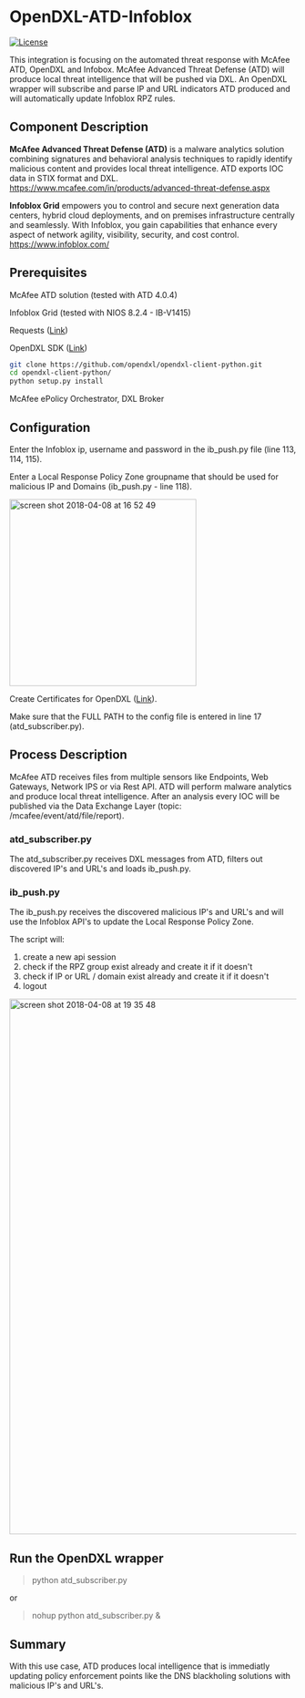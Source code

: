 # OpenDXL-ATD-Infoblox
[![License](https://img.shields.io/badge/License-Apache%202.0-blue.svg)](https://opensource.org/licenses/Apache-2.0)

This integration is focusing on the automated threat response with McAfee ATD, OpenDXL and Infobox. McAfee Advanced Threat Defense (ATD) will produce local threat intelligence that will be pushed via DXL. An OpenDXL wrapper will subscribe and parse IP and URL indicators ATD produced and will automatically update Infoblox RPZ rules.

## Component Description

**McAfee Advanced Threat Defense (ATD)** is a malware analytics solution combining signatures and behavioral analysis techniques to rapidly identify malicious content and provides local threat intelligence. ATD exports IOC data in STIX format and DXL.
https://www.mcafee.com/in/products/advanced-threat-defense.aspx

**Infoblox Grid** empowers you to control and secure next generation data centers, hybrid cloud deployments, and on premises infrastructure centrally and seamlessly. With Infoblox, you gain capabilities that enhance every aspect of network agility, visibility, security, and cost control.
https://www.infoblox.com/

## Prerequisites
McAfee ATD solution (tested with ATD 4.0.4)

Infoblox Grid (tested with NIOS 8.2.4 - IB-V1415)

Requests ([Link](http://docs.python-requests.org/en/master/user/install/#install))

OpenDXL SDK ([Link](https://github.com/opendxl/opendxl-client-python))
```sh
git clone https://github.com/opendxl/opendxl-client-python.git
cd opendxl-client-python/
python setup.py install
```

McAfee ePolicy Orchestrator, DXL Broker

## Configuration
Enter the Infoblox ip, username and password in the ib_push.py file (line 113, 114, 115).

Enter a Local Response Policy Zone groupname that should be used for malicious IP and Domains (ib_push.py - line 118).

<img width="328" alt="screen shot 2018-04-08 at 16 52 49" src="https://user-images.githubusercontent.com/25227268/38468937-4dc502aa-3b4d-11e8-9e65-12ff5e488116.png">

Create Certificates for OpenDXL ([Link](https://opendxl.github.io/opendxl-client-python/pydoc/epoexternalcertissuance.html)). 

Make sure that the FULL PATH to the config file is entered in line 17 (atd_subscriber.py).

## Process Description
McAfee ATD receives files from multiple sensors like Endpoints, Web Gateways, Network IPS or via Rest API. 
ATD will perform malware analytics and produce local threat intelligence. After an analysis every IOC will be published via the Data Exchange Layer (topic: /mcafee/event/atd/file/report). 

### atd_subscriber.py
The atd_subscriber.py receives DXL messages from ATD, filters out discovered IP's and URL's and loads ib_push.py.

### ib_push.py
The ib_push.py receives the discovered malicious IP's and URL's and will use the Infoblox API's to update the Local Response Policy Zone.

The script will:

1. create a new api session 
2. check if the RPZ group exist already and create it if it doesn't
3. check if IP or URL / domain exist already and create it if it doesn't
4. logout

<img width="940" alt="screen shot 2018-04-08 at 19 35 48" src="https://user-images.githubusercontent.com/25227268/38470495-13df0a06-3b64-11e8-955c-5548c517cb8a.png">

## Run the OpenDXL wrapper
> python atd_subscriber.py

or

> nohup python atd_subscriber.py &

## Summary
With this use case, ATD produces local intelligence that is immediatly updating policy enforcement points like the 
DNS blackholing solutions with malicious IP's and URL's.
